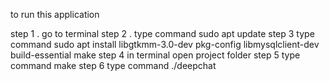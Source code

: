to run this application 


step 1 . go to terminal
step 2 . type command sudo apt update
step 3   type command sudo apt install libgtkmm-3.0-dev pkg-config libmysqlclient-dev build-essential make
step 4   in terminal open project folder
step 5   type command make
step 6   type command ./deepchat
